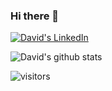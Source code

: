 ### Hi there 👋

<a href="https://www.linkedin.com/in/david-p%C3%A9rez-barroso-192824239/" target="blank"><img src="https://img.shields.io/badge/LinkedIn-0077B5?style=for-the-badge&logo=linkedin&logoColor=white" alt="David's LinkedIn"/></a>

![David's github stats](https://github-readme-stats.vercel.app/api?username=davidpb0&show_icons=true&theme=dracula&hide=contribs&count_private=true)

![visitors](https://pageview.vercel.app/?github_user=davidpb0)
<!--
**davidpb001/davidpb0** is a ✨ _special_ ✨ repository because its `README.md` (this file) appears on your GitHub profile.

Here are some ideas to get you started:

- 🔭 I’m currently working on ...
- 🌱 I’m currently learning ...
- 👯 I’m looking to collaborate on ...
- 🤔 I’m looking for help with ...
- 💬 Ask me about ...
- 📫 How to reach me: ...
- 😄 Pronouns: ...
- ⚡ Fun fact: ...
-->
